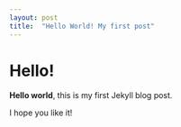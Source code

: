 ```yaml
---
layout: post
title:  "Hello World! My first post"
---
```


# Hello!

**Hello world**, this is my first Jekyll blog post.

I hope you like it!
